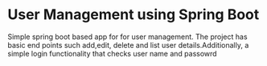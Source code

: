 # User Management using Spring Boot
Simple spring boot based app for for user management. The project has basic end points such add,edit, delete and list user details.Additionally, a simple login functionality that checks user name and passowrd
